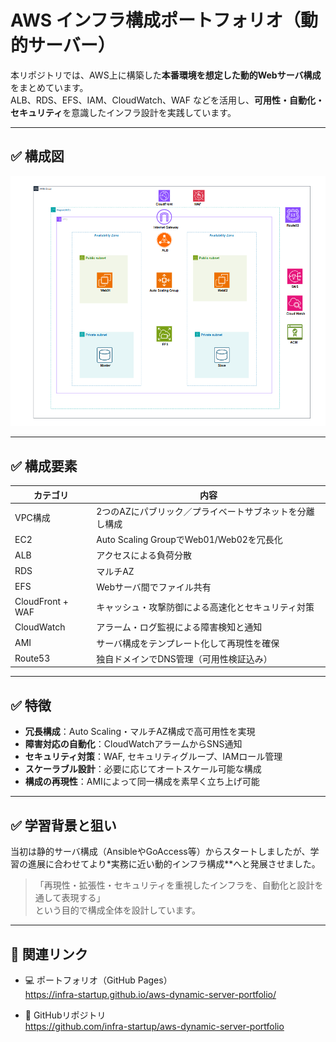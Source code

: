# AWS インフラ構成ポートフォリオ（動的サーバー）

本リポジトリでは、AWS上に構築した**本番環境を想定した動的Webサーバ構成**をまとめています。  
ALB、RDS、EFS、IAM、CloudWatch、WAF などを活用し、**可用性・自動化・セキュリティ**を意識したインフラ設計を実践しています。

---

## ✅ 構成図

![インフラ構成図](./images/dynamic-architecture.png)

---

## ✅ 構成要素

| カテゴリ | 内容 |
|----------|------|
| VPC構成 | 2つのAZにパブリック／プライベートサブネットを分離し構成 |
| EC2 | Auto Scaling GroupでWeb01/Web02を冗長化 |
| ALB | アクセスによる負荷分散 |
| RDS | マルチAZ |
| EFS | Webサーバ間でファイル共有 |
| CloudFront + WAF | キャッシュ・攻撃防御による高速化とセキュリティ対策 |
| CloudWatch | アラーム・ログ監視による障害検知と通知 |
| AMI | サーバ構成をテンプレート化して再現性を確保 |
| Route53 | 独自ドメインでDNS管理（可用性検証込み） |

---

## ✅ 特徴

- **冗長構成**：Auto Scaling・マルチAZ構成で高可用性を実現
- **障害対応の自動化**：CloudWatchアラームからSNS通知
- **セキュリティ対策**：WAF, セキュリティグループ、IAMロール管理
- **スケーラブル設計**：必要に応じてオートスケール可能な構成
- **構成の再現性**：AMIによって同一構成を素早く立ち上げ可能

---

## ✅ 学習背景と狙い

当初は静的サーバ構成（AnsibleやGoAccess等）からスタートしましたが、学習の進展に合わせてより*実務に近い動的インフラ構成**へと発展させました。

> 「再現性・拡張性・セキュリティを重視したインフラを、自動化と設計を通して表現する」  
という目的で構成全体を設計しています。

---

## 🔗 関連リンク

- 💻 ポートフォリオ（GitHub Pages）  
  https://infra-startup.github.io/aws-dynamic-server-portfolio/

- 📘 GitHubリポジトリ  
  https://github.com/infra-startup/aws-dynamic-server-portfolio